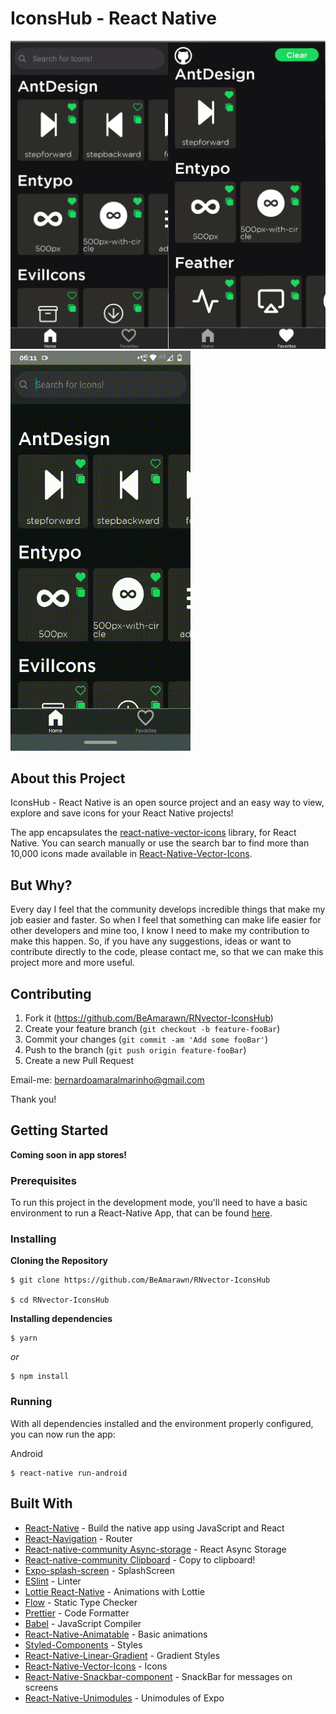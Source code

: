 # IconsHub - React Native

![Preview-Screens](https://github.com/BeAmarawn/RNvector-IconsHub/blob/develop/promoImages/Screenshots.png)
![Preview-Gif](https://github.com/BeAmarawn/RNvector-IconsHub/blob/master/promoImages/loading.gif)

## About this Project

IconsHub - React Native is an open source project and an easy way to view, explore and save icons for your React Native projects!

The app encapsulates the [react-native-vector-icons](https://github.com/oblador/react-native-vector-icons) library, for React Native. You can search manually or use the search bar to find more than 10,000 icons made available in [React-Native-Vector-Icons](https://github.com/oblador/react-native-vector-icons).


## But Why?

Every day I feel that the community develops incredible things that make my job easier and faster. So when I feel that something can make life easier for other developers and mine too, I know I need to make my contribution to make this happen.
So, if you have any suggestions, ideas or want to contribute directly to the code, please contact me, so that we can make this project more and more useful.

## Contributing

1. Fork it (<https://github.com/BeAmarawn/RNvector-IconsHub>)
2. Create your feature branch (`git checkout -b feature-fooBar`)
3. Commit your changes (`git commit -am 'Add some fooBar'`)
4. Push to the branch (`git push origin feature-fooBar`)
5. Create a new Pull Request

Email-me: bernardoamaralmarinho@gmail.com

Thank you!

## Getting Started

**Coming soon in app stores!** 

### Prerequisites

To run this project in the development mode, you'll need to have a basic environment to run a React-Native App, that can be found [here](https://facebook.github.io/react-native/docs/getting-started).

### Installing

**Cloning the Repository**

```
$ git clone https://github.com/BeAmarawn/RNvector-IconsHub

$ cd RNvector-IconsHub
```

**Installing dependencies**

```
$ yarn
```

_or_

```
$ npm install
```

### Running

With all dependencies installed and the environment properly configured, you can now run the app:

Android

```
$ react-native run-android
```

## Built With

- [React-Native](https://facebook.github.io/react-native/) - Build the native app using JavaScript and React
- [React-Navigation](https://reactnavigation.org/docs/en/getting-started.html) - Router
- [React-native-community Async-storage](https://react-native-async-storage.github.io/async-storage/) - React Async Storage
- [React-native-community Clipboard](https://github.com/react-native-clipboard/clipboard) - Copy to clipboard!
- [Expo-splash-screen](https://docs.expo.io/versions/latest/sdk/splash-screen/) - SplashScreen
- [ESlint](https://eslint.org/) - Linter
- [Lottie React-Native](https://github.com/lottie-react-native/lottie-react-native) - Animations with Lottie
- [Flow](https://redux-saga.js.org/) - Static Type Checker
- [Prettier](https://prettier.io/) - Code Formatter
- [Babel](https://babeljs.io/) - JavaScript Compiler
- [React-Native-Animatable](https://github.com/oblador/react-native-animatable) - Basic animations
- [Styled-Components](https://www.styled-components.com/) - Styles
- [React-Native-Linear-Gradient](https://github.com/react-native-community/react-native-linear-gradient) - Gradient Styles
- [React-Native-Vector-Icons](https://github.com/oblador/react-native-vector-icons) - Icons
- [React-Native-Snackbar-component](https://github.com/sidevesh/react-native-snackbar-component) - SnackBar for messages on screens
- [React-Native-Unimodules](https://docs.expo.io/bare/installing-unimodules/) - Unimodules of Expo

